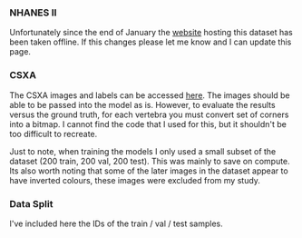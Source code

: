 ### NHANES II

Unfortunately since the end of January the [website](https://healthdata.gov/dataset/Digitized-NHANES-II-X-ray-Films/f2q3-ewha/about_data) hosting this dataset has been taken offline. If this changes please let me know and I can update this page.

### CSXA

The CSXA images and labels can be accessed [here](https://www.scidb.cn/en/detail?dataSetId=8e3b3d5e60a348ba961e19d48b881c90). The images should be able to be passed into the model as is. However, to evaluate the results versus the ground truth, for each vertebra you must convert set of corners into a bitmap. I cannot find the code that I used for this, but it shouldn't be too difficult to recreate. 

Just to note, when training the models I only used a small subset of the dataset (200 train, 200 val, 200 test). This was mainly to save on compute. Its also worth noting that some of the later images in the dataset appear to have inverted colours, these images were excluded from my study.

### Data Split

I've included here the IDs of the train / val / test samples.